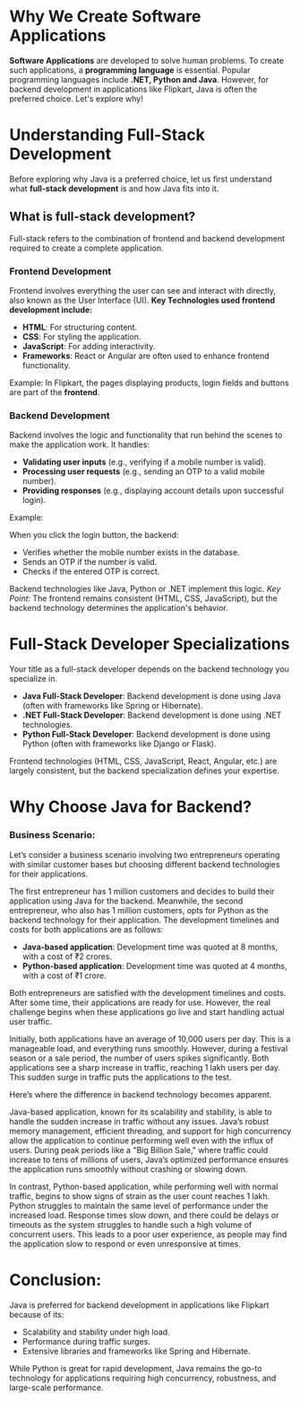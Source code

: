 # Why We Create Software Applications
**Software Applications** are developed to solve human problems. To create such applications, a **programming language** is essential. Popular programming languages include **.NET, Python and Java**. However, for backend development in applications like Flipkart, Java is often the preferred choice. Let's explore why!

# Understanding Full-Stack Development
Before exploring why Java is a preferred choice, let us first understand what **full-stack development** is and how Java fits into it.

## What is full-stack development?
Full-stack refers to the combination of frontend and backend development required to create a complete application.

### Frontend Development
Frontend involves everything the user can see and interact with directly, also known as the User Interface (UI). **Key Technologies used frontend development include:**
- **HTML**: For structuring content.
- **CSS**: For styling the application.
- **JavaScript**: For adding interactivity.
- **Frameworks**: React or Angular are often used to enhance frontend functionality.

Example: In Flipkart, the pages displaying products, login fields and buttons are part of the **frontend**.

### Backend Development
Backend involves the logic and functionality that run behind the scenes to make the application work. It handles:
- **Validating user inputs** (e.g., verifying if a mobile number is valid).
- **Processing user requests** (e.g., sending an OTP to a valid mobile number).
- **Providing responses** (e.g., displaying account details upon successful login).

Example: 

When you click the login button, the backend:
- Verifies whether the mobile number exists in the database.
- Sends an OTP if the number is valid. 
- Checks if the entered OTP is correct.

Backend technologies like Java, Python or .NET implement this logic. 
*Key Point:* The frontend remains consistent (HTML, CSS, JavaScript), but the backend technology determines the application's behavior.

# Full-Stack Developer Specializations
Your title as a full-stack developer depends on the backend technology you specialize in.
- **Java Full-Stack Developer**: Backend development is done using Java (often with frameworks like Spring or Hibernate).
- **.NET Full-Stack Developer**: Backend development is done using .NET technologies.
- **Python Full-Stack Developer**: Backend development is done using Python (often with frameworks like Django or Flask).

Frontend technologies (HTML, CSS, JavaScript, React, Angular, etc.) are largely consistent, but the backend specialization defines your expertise.

# Why Choose Java for Backend?
### Business Scenario:
Let’s consider a business scenario involving two entrepreneurs operating with similar customer bases but choosing different backend technologies for their applications.

The first entrepreneur has 1 million customers and decides to build their application using Java for the backend. Meanwhile, the second entrepreneur, who also has 1 million customers, opts for Python as the backend technology for their application. The development timelines and costs for both applications are as follows:

- **Java-based application**: Development time was quoted at 8 months, with a cost of ₹2 crores.
- **Python-based application**: Development time was quoted at 4 months, with a cost of ₹1 crore.

Both entrepreneurs are satisfied with the development timelines and costs. After some time, their applications are ready for use. However, the real challenge begins when these applications go live and start handling actual user traffic.

Initially, both applications have an average of 10,000 users per day. This is a manageable load, and everything runs smoothly. However, during a festival season or a sale period, the number of users spikes significantly. Both applications see a sharp increase in traffic, reaching 1 lakh users per day. This sudden surge in traffic puts the applications to the test.

Here’s where the difference in backend technology becomes apparent.

Java-based application, known for its scalability and stability, is able to handle the sudden increase in traffic without any issues. Java’s robust memory management, efficient threading, and support for high concurrency allow the application to continue performing well even with the influx of users. During peak periods like a "Big Billion Sale," where traffic could increase to tens of millions of users, Java’s optimized performance ensures the application runs smoothly without crashing or slowing down.

In contrast, Python-based application, while performing well with normal traffic, begins to show signs of strain as the user count reaches 1 lakh. Python struggles to maintain the same level of performance under the increased load. Response times slow down, and there could be delays or timeouts as the system struggles to handle such a high volume of concurrent users. This leads to a poor user experience, as people may find the application slow to respond or even unresponsive at times.

# Conclusion:
Java is preferred for backend development in applications like Flipkart because of its:
- Scalability and stability under high load.
- Performance during traffic surges.
- Extensive libraries and frameworks like Spring and Hibernate.

While Python is great for rapid development, Java remains the go-to technology for applications requiring high concurrency, robustness, and large-scale performance.

